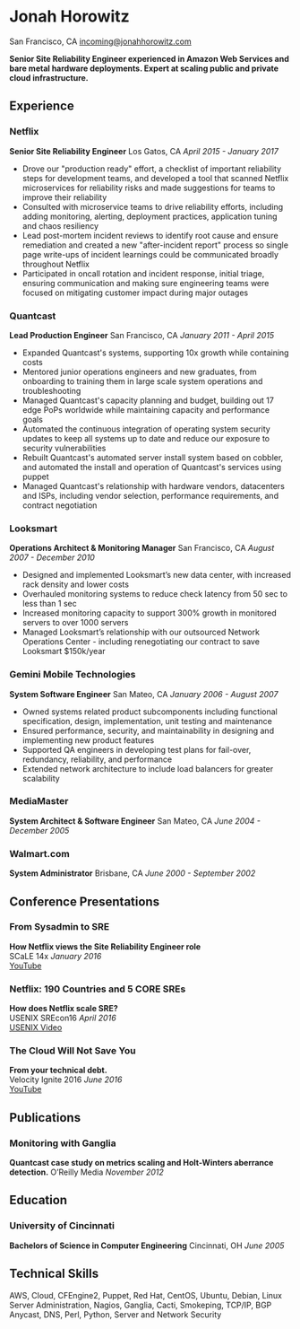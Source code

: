 Jonah Horowitz
==============
San Francisco, CA [incoming@jonahhorowitz.com](mailto:incoming@jonahhorowitz.com)

**Senior Site Reliability Engineer experienced in Amazon Web Services and bare metal hardware deployments. Expert at scaling public and private cloud infrastructure.**

Experience
----------

### Netflix
**Senior Site Reliability Engineer**
Los Gatos, CA *April 2015 - January 2017*

*   Drove our "production ready" effort, a checklist of important reliability steps for development teams, and developed a tool that scanned Netflix microservices for reliability risks and made suggestions for teams to improve their reliability
*   Consulted with microservice teams to drive reliability efforts, including adding monitoring, alerting, deployment practices, application tuning and chaos resiliency
*   Lead post-mortem incident reviews to identify root cause and ensure remediation and created a new "after-incident report" process so single page write-ups of incident learnings could be communicated broadly throughout Netflix
*   Participated in oncall rotation and incident response, initial triage, ensuring communication and making sure engineering teams were focused on mitigating customer impact during major outages

### Quantcast 
**Lead Production Engineer**
San Francisco, CA *January 2011 - April 2015*

*   Expanded Quantcast's systems, supporting 10x growth while containing costs
*   Mentored junior operations engineers and new graduates, from onboarding to training them in large scale system operations and troubleshooting
*   Managed Quantcast's capacity planning and budget, building out 17 edge PoPs worldwide while maintaining capacity and performance goals
*   Automated the continuous integration of operating system security updates to keep all systems up to date and reduce our exposure to security vulnerabilities
*   Rebuilt Quantcast's automated server install system based on cobbler, and automated the install and operation of Quantcast's services using puppet
*   Managed Quantcast's relationship with hardware vendors, datacenters and ISPs, including vendor selection, performance requirements, and contract negotiation

### Looksmart
**Operations Architect & Monitoring Manager**
San Francisco, CA *August 2007 - December 2010*

*   Designed and implemented Looksmart’s new data center, with increased rack density and lower costs
*   Overhauled monitoring systems to reduce check latency from 50 sec to less than 1 sec
*   Increased monitoring capacity to support 300% growth in monitored servers to over 1000 servers
*   Managed Looksmart’s relationship with our outsourced Network Operations Center - including renegotiating our contract to save Looksmart $150k/year

### Gemini Mobile Technologies
**System Software Engineer**
San Mateo, CA *January 2006 - August 2007*

*   Owned systems related product subcomponents including functional specification, design, implementation, unit testing and maintenance
*   Ensured performance, security, and maintainability in designing and implementing new product features
*   Supported QA engineers in developing test plans for fail-over, redundancy, reliability, and performance
*   Extended network architecture to include load balancers for greater scalability

### MediaMaster
**System Architect & Software Engineer**
San Mateo, CA *June 2004 - December 2005*

### Walmart.com
**System Administrator**
Brisbane, CA *June 2000 - September 2002*

Conference Presentations
------------------------
### From Sysadmin to SRE
**How Netflix views the Site Reliability Engineer role**  
SCaLE 14x *January 2016*  
[YouTube](https://www.youtube.com/watch?v=lZI51YzIgVE)

### Netflix: 190 Countries and 5 CORE SREs
**How does Netflix scale SRE?**  
USENIX SREcon16 *April 2016*  
[USENIX Video](https://www.usenix.org/conference/srecon16/program/presentation/horowitz)

### The Cloud Will Not Save You
**From your technical debt.**  
Velocity Ignite 2016 *June 2016*  
[YouTube](https://www.youtube.com/watch?v=O8RsX_BR9Lg)

Publications
------------
### Monitoring with Ganglia
**Quantcast case study on metrics scaling and Holt-Winters aberrance detection.**
O’Reilly Media *November 2012*  

Education
---------
### University of Cincinnati
**Bachelors of Science in Computer Engineering**
Cincinnati, OH *June 2005*  

Technical Skills
----------------
AWS, Cloud, CFEngine2, Puppet, Red Hat, CentOS, Ubuntu, Debian, Linux Server Administration, Nagios, Ganglia, Cacti, Smokeping, TCP/IP, BGP Anycast, DNS, Perl, Python, Server and Network Security